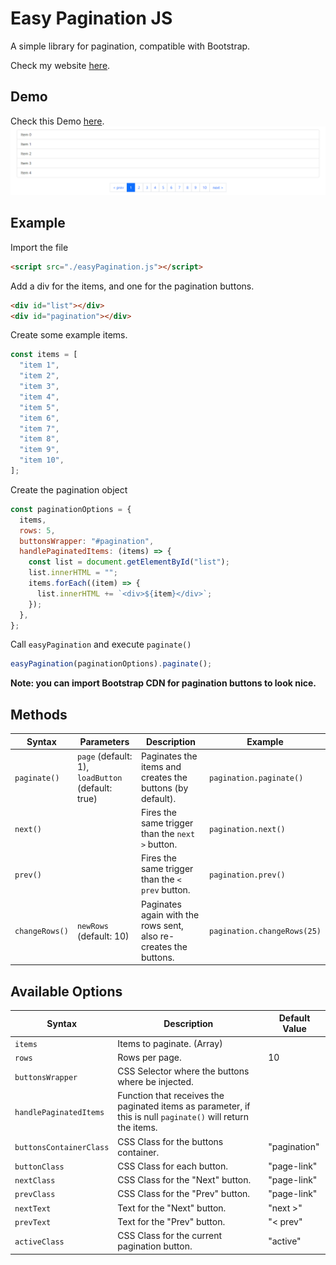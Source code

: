 # Easy Pagination JS

A simple library for pagination, compatible with Bootstrap.

Check my website [here](https://wilfredopaiz.com/).

## Demo

Check this Demo [here](https://wpayze.github.io/easyPagination/).
![Demo](./images/demo.png)

## Example

Import the file

```html
<script src="./easyPagination.js"></script>
```

Add a div for the items, and one for the pagination buttons.

```html
<div id="list"></div>
<div id="pagination"></div>
```

Create some example items.

```js
const items = [
  "item 1",
  "item 2",
  "item 3",
  "item 4",
  "item 5",
  "item 6",
  "item 7",
  "item 8",
  "item 9",
  "item 10",
];
```

Create the pagination object

```js
const paginationOptions = {
  items,
  rows: 5,
  buttonsWrapper: "#pagination",
  handlePaginatedItems: (items) => {
    const list = document.getElementById("list");
    list.innerHTML = "";
    items.forEach((item) => {
      list.innerHTML += `<div>${item}</div>`;
    });
  },
};
```

Call `easyPagination` and execute `paginate()`

```js
easyPagination(paginationOptions).paginate();
```

**Note: you can import Bootstrap CDN for pagination buttons to look nice.**

## Methods

| Syntax         | Parameters                                        | Description                                                      | Example                     |
| -------------- | ------------------------------------------------- | ---------------------------------------------------------------- | --------------------------- |
| `paginate()`   | `page` (default: 1), `loadButton` (default: true) | Paginates the items and creates the buttons (by default).        | `pagination.paginate()`     |
| `next()`       |                                                   | Fires the same trigger than the `next >` button.                 | `pagination.next()`         |
| `prev()`       |                                                   | Fires the same trigger than the `< prev` button.                 | `pagination.prev()`         |
| `changeRows()` | `newRows` (default: 10)                           | Paginates again with the rows sent, also re-creates the buttons. | `pagination.changeRows(25)` |

## Available Options

| Syntax                  | Description                                                                                                  | Default Value |
| ----------------------- | ------------------------------------------------------------------------------------------------------------ | ------------- |
| `items`                 | Items to paginate. (Array)                                                                                   |               |
| `rows`                  | Rows per page.                                                                                               | 10            |
| `buttonsWrapper`        | CSS Selector where the buttons where be injected.                                                            |               |
| `handlePaginatedItems`  | Function that receives the paginated items as parameter, if this is null `paginate()` will return the items. |               |
| `buttonsContainerClass` | CSS Class for the buttons container.                                                                         | "pagination"  |
| `buttonClass`           | CSS Class for each button.                                                                                   | "page-link"   |
| `nextClass`             | CSS Class for the "Next" button.                                                                             | "page-link"   |
| `prevClass`             | CSS Class for the "Prev" button.                                                                             | "page-link"   |
| `nextText`              | Text for the "Next" button.                                                                                  | "next >"      |
| `prevText`              | Text for the "Prev" button.                                                                                  | "< prev"      |
| `activeClass`           | CSS Class for the current pagination button.                                                                 | "active"      |
